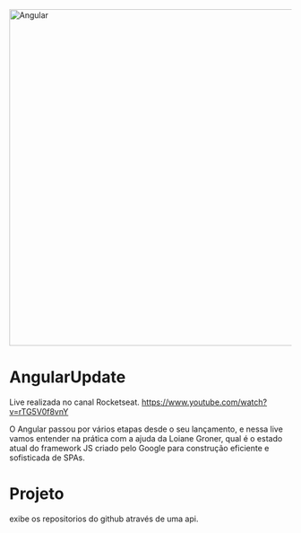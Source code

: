 <img src="https://user-images.githubusercontent.com/6175226/121825628-e5079f80-cc89-11eb-943d-6d81a8a53782.gif" width="600" alt="Angular"/>

# AngularUpdate

Live realizada no canal Rocketseat.
https://www.youtube.com/watch?v=rTG5V0f8vnY

O Angular passou por vários etapas desde o seu lançamento, e nessa live vamos entender na prática com a ajuda da Loiane Groner, qual é o estado atual do framework JS criado pelo Google para construção eficiente e sofisticada de SPAs.

# Projeto
exibe os repositorios do github através de uma api. 
